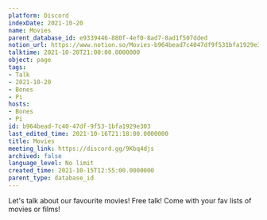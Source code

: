 ```yaml
---
platform: Discord
indexDate: 2021-10-20
name: Movies
parent_database_id: e9339446-880f-4ef0-8ad7-8ad1f507dded
notion_url: https://www.notion.so/Movies-b964bead7c4047df9f531bfa1929e303
talktime: 2021-10-20T21:00:00.0000000
object: page
tags:
- Talk
- 2021-10-20
- Bones
- Pi
hosts:
- Bones
- Pi
id: b964bead-7c40-47df-9f53-1bfa1929e303
last_edited_time: 2021-10-16T21:18:00.0000000
title: Movies
meeting_link: https://discord.gg/9Kbq4djs
archived: false
language_level: No limit
created_time: 2021-10-15T12:55:00.0000000
parent_type: database_id
---
```


Let's talk about our favourite movies!
Free talk! Come with your fav lists of movies or films!


